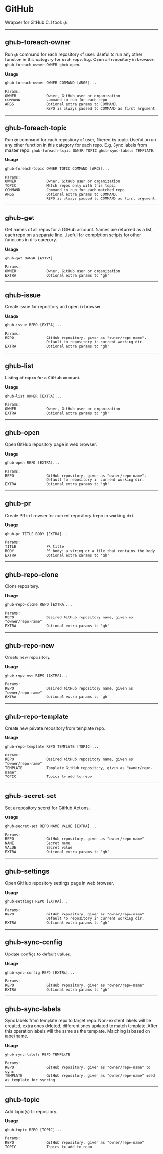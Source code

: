 # GitHub

Wrapper for GitHub CLI tool: `gh`.

---

## ghub-foreach-owner

Run `gh` command for each repository of user. Useful to run any other function in this category for each repo.
E.g. Open all repository in browser: `ghub-foreach-owner OWNER ghub-open`.

**Usage**

```
ghub-foreach-owner OWNER COMMAND [ARGS]...

Params:
OWNER              Owner, GitHub user or organization
COMMAND            Command to run for each repo
ARGS               Optional extra params to COMMAND.
                   REPO is always passed to COMMAND as first argument.
```

---

## ghub-foreach-topic

Run `gh` command for each repository of user, filtered by topic.
Useful to run any other function in this category for each repo.
E.g. Sync labels from master repo: `ghub-foreach-topic OWNER TOPIC ghub-sync-labels TEMPLATE`.

**Usage**

```
ghub-foreach-topic OWNER TOPIC COMMAND [ARGS]...

Params:
OWNER              Owner, GitHub user or organization
TOPIC              Match repos only with this topic
COMMAND            Command to run for each matched repo
ARGS               Optional extra params to COMMAND.
                   REPO is always passed to COMMAND as first argument.
```

---

## ghub-get

Get names of all repos for a GitHub account.
Names are returned as a list, each repo on a separate line.
Useful for completion scripts for other functions in this category.

**Usage**

```
ghub-get OWNER [EXTRA]...

Params:
OWNER              Owner, GitHub user or organization
EXTRA              Optional extra params to 'gh'
```

---

## ghub-issue

Create issue for repository and open in browser.

**Usage**

```
ghub-issue REPO [EXTRA]...

Params:
REPO               GitHub repository, given as "owner/repo-name".
                   Default to repository in current working dir.
EXTRA              Optional extra params to 'gh'
```

---

## ghub-list

Listing of repos for a GitHub account.

**Usage**

```
ghub-list OWNER [EXTRA]...

Params:
OWNER              Owner, GitHub user or organization
EXTRA              Optional extra params to 'gh'
```

---

## ghub-open

Open GitHub repository page in web browser.

**Usage**

```
ghub-open REPO [EXTRA]...

Params:
REPO               GitHub repository, given as "owner/repo-name".
                   Default to repository in current working dir.
EXTRA              Optional extra params to 'gh'
```

---

## ghub-pr

Create PR in browser for current repository (repo in working dir).

**Usage**

```
ghub-pr TITLE BODY [EXTRA]...

Params:
TITLE              PR title
BODY               PR body: a string or a file that contains the body
EXTRA              Optional extra params to 'gh'
```

---

## ghub-repo-clone

Clone repository.

**Usage**

```
ghub-repo-clone REPO [EXTRA]...

Params:
REPO               Desired GitHub repository name, given as "owner/repo-name"
EXTRA              Optional extra params to 'gh'
```

---

## ghub-repo-new

Create new repository.

**Usage**

```
ghub-repo-new REPO [EXTRA]...

Params:
REPO               Desired GitHub repository name, given as "owner/repo-name"
EXTRA              Optional extra params to 'gh'
```

---

## ghub-repo-template

Create new private repository from template repo.

**Usage**

```
ghub-repo-template REPO TEMPLATE [TOPIC]...

Params:
REPO               Desired GitHub repository name, given as "owner/repo-name"
TEMPLATE           Template GitHub repository, given as "owner/repo-name"
TOPIC              Topics to add to repo
```

---

## ghub-secret-set

Set a repository secret for GitHub Actions.

**Usage**

```
ghub-secret-set REPO NAME VALUE [EXTRA]...

Params:
REPO               GitHub repository, given as "owner/repo-name"
NAME               Secret name
VALUE              Secret value
EXTRA              Optional extra params to 'gh'
```

---

## ghub-settings

Open GitHub repository settings page in web browser.

**Usage**

```
ghub-settings REPO [EXTRA]...

Params:
REPO               GitHub repository, given as "owner/repo-name".
                   Default to repository in current working dir.
EXTRA              Optional extra params to 'gh'
```

---

## ghub-sync-config

Update configs to default values.

**Usage**

```
ghub-sync-config REPO [EXTRA]...

Params:
REPO               GitHub repository, given as "owner/repo-name"
EXTRA              Optional extra params to 'gh'
```

---

## ghub-sync-labels

Sync labels from template repo to target repo.
Non-existent labels will be created, extra ones deleted, different ones updated to match template.
After this operation labels will the same as the template. Matching is based on label name.

**Usage**

```
ghub-sync-labels REPO TEMPLATE

Params:
REPO               GitHub repository, given as "owner/repo-name" to sync
TEMPLATE           GitHub repository, given as "owner/repo-name" used as template for syncing
```

---

## ghub-topic

Add topic(s) to repository.

**Usage**

```
ghub-topic REPO [TOPIC]...

Params:
REPO               GitHub repository, given as "owner/repo-name"
TOPIC              Topics to add to repo
```
